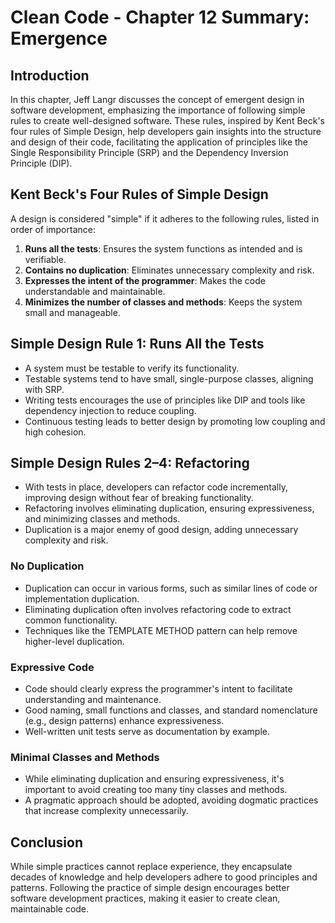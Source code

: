 # Clean Code - Chapter 12 Summary: Emergence

## Introduction
In this chapter, Jeff Langr discusses the concept of emergent design in software development, emphasizing the importance of following simple rules to create well-designed software. These rules, inspired by Kent Beck's four rules of Simple Design, help developers gain insights into the structure and design of their code, facilitating the application of principles like the Single Responsibility Principle (SRP) and the Dependency Inversion Principle (DIP).

## Kent Beck's Four Rules of Simple Design
A design is considered "simple" if it adheres to the following rules, listed in order of importance:
1. **Runs all the tests**: Ensures the system functions as intended and is verifiable.
2. **Contains no duplication**: Eliminates unnecessary complexity and risk.
3. **Expresses the intent of the programmer**: Makes the code understandable and maintainable.
4. **Minimizes the number of classes and methods**: Keeps the system small and manageable.

## Simple Design Rule 1: Runs All the Tests
- A system must be testable to verify its functionality.
- Testable systems tend to have small, single-purpose classes, aligning with SRP.
- Writing tests encourages the use of principles like DIP and tools like dependency injection to reduce coupling.
- Continuous testing leads to better design by promoting low coupling and high cohesion.

## Simple Design Rules 2–4: Refactoring
- With tests in place, developers can refactor code incrementally, improving design without fear of breaking functionality.
- Refactoring involves eliminating duplication, ensuring expressiveness, and minimizing classes and methods.
- Duplication is a major enemy of good design, adding unnecessary complexity and risk.

### No Duplication
- Duplication can occur in various forms, such as similar lines of code or implementation duplication.
- Eliminating duplication often involves refactoring code to extract common functionality.
- Techniques like the TEMPLATE METHOD pattern can help remove higher-level duplication.

### Expressive Code
- Code should clearly express the programmer's intent to facilitate understanding and maintenance.
- Good naming, small functions and classes, and standard nomenclature (e.g., design patterns) enhance expressiveness.
- Well-written unit tests serve as documentation by example.

### Minimal Classes and Methods
- While eliminating duplication and ensuring expressiveness, it's important to avoid creating too many tiny classes and methods.
- A pragmatic approach should be adopted, avoiding dogmatic practices that increase complexity unnecessarily.

## Conclusion
While simple practices cannot replace experience, they encapsulate decades of knowledge and help developers adhere to good principles and patterns. Following the practice of simple design encourages better software development practices, making it easier to create clean, maintainable code.